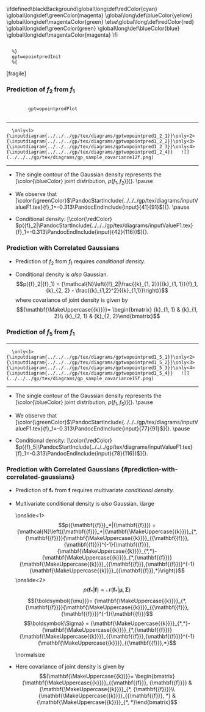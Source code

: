 \ifdefined\blackBackground\global\long\def\redColor{cyan}
\global\long\def\greenColor{magenta} \global\long\def\blueColor{yellow}
\global\long\def\magentaColor{green} \else\global\long\def\redColor{red}
\global\long\def\greenColor{green} \global\long\def\blueColor{blue}
\global\long\def\magentaColor{magenta} \fi

``` {#mycode .octave .numberLines startFrom="0"}

  %}
  gptwopointpredInit
  %{
```

<!--frame start-->
\[fragile\]

### Prediction of ${f}_{2}$ from ${f}_{1}$

``` {#mycode .octave .numberLines startFrom="0"}

        gptwopointpredPlot
      
```

  -- -------------------------------------------------------------------------------------------------------------------------------------------------------------------------------------------------------------------------------------------------------------------------------------- -----------------------------------------------------------
      \only<1>{\inputdiagram{../../../gp/tex/diagrams/gptwopointpred1_2_1}}\only<2>{\inputdiagram{../../../gp/tex/diagrams/gptwopointpred1_2_2}}\only<3>{\inputdiagram{../../../gp/tex/diagrams/gptwopointpred1_2_3}}\only<4>{\inputdiagram{../../../gp/tex/diagrams/gptwopointpred1_2_4}}   ![](../../../gp/tex/diagrams/gp_sample_covariance12f.png)
  -- -------------------------------------------------------------------------------------------------------------------------------------------------------------------------------------------------------------------------------------------------------------------------------------- -----------------------------------------------------------

-   The single contour of the Gaussian density represents the
    [\color{\blueColor} joint distribution, $p({f}_1, {f}_2)$]{}. \pause

-   We observe that
    [\color{\greenColor}$\PandocStartInclude{../../../gp/tex/diagrams/inputValueF1.tex}{f}_1=-0.313\PandocEndInclude{input}{41}{91}$]{}.
    \pause

-   Conditional density: [\color{\redColor}
    $p({f}_2|\PandocStartInclude{../../../gp/tex/diagrams/inputValueF1.tex}{f}_1=-0.313\PandocEndInclude{input}{42}{116})$]{}.

<!--frame end-->
<!--frame start-->
### Prediction with Correlated Gaussians

-   Prediction of ${f}_2$ from ${f}_1$ requires *conditional density*.

-   Conditional density is *also* Gaussian.
    $$p({f}_2|{f}_1) = {\mathcal{N}\left({f}_2|\frac{{k}_{1, 2}}{{k}_{1, 1}}{f}_1,{k}_{2, 2} - \frac{{k}_{1,2}^2}{{k}_{1,1}}\right)}$$
    where covariance of joint density is given by
    $${\mathbf{\MakeUppercase{{k}}}}= \begin{bmatrix} {k}_{1, 1} & {k}_{1, 2}\\ {k}_{2, 1} & {k}_{2, 2}\end{bmatrix}$$

<!--frame end-->
<!--frame start-->
### Prediction of ${f}_{5}$ from ${f}_{1}$

  -- -------------------------------------------------------------------------------------------------------------------------------------------------------------------------------------------------------------------------------------------------------------------------------------- -----------------------------------------------------------
      \only<1>{\inputdiagram{../../../gp/tex/diagrams/gptwopointpred1_5_1}}\only<2>{\inputdiagram{../../../gp/tex/diagrams/gptwopointpred1_5_2}}\only<3>{\inputdiagram{../../../gp/tex/diagrams/gptwopointpred1_5_3}}\only<4>{\inputdiagram{../../../gp/tex/diagrams/gptwopointpred1_5_4}}   ![](../../../gp/tex/diagrams/gp_sample_covariance15f.png)
  -- -------------------------------------------------------------------------------------------------------------------------------------------------------------------------------------------------------------------------------------------------------------------------------------- -----------------------------------------------------------

-   The single contour of the Gaussian density represents the
    [\color{\blueColor} joint distribution, $p({f}_1, {f}_5)$]{}. \pause

-   We observe that
    [\color{\greenColor}$\PandocStartInclude{../../../gp/tex/diagrams/inputValueF1.tex}{f}_1=-0.313\PandocEndInclude{input}{77}{91}$]{}.
    \pause

-   Conditional density: [\color{\redColor}
    $p({f}_5|\PandocStartInclude{../../../gp/tex/diagrams/inputValueF1.tex}{f}_1=-0.313\PandocEndInclude{input}{78}{116})$]{}.

<!--frame end-->
<!--frame start-->
### Prediction with Correlated Gaussians {#prediction-with-correlated-gaussians}

-   Prediction of ${\mathbf{{f}}}_*$ from ${\mathbf{{f}}}$ requires
    multivariate *conditional density*.

-   Multivariate conditional density is *also* Gaussian. \large

    <!--overprint start-->
    \onslide<1>
    $$p({\mathbf{{f}}}_*|{\mathbf{{f}}}) = {\mathcal{N}\left({\mathbf{{f}}}_*|{\mathbf{\MakeUppercase{{k}}}}_{*,{\mathbf{{f}}}}{\mathbf{\MakeUppercase{{k}}}}_{{\mathbf{{f}}},{\mathbf{{f}}}}^{-1}{\mathbf{{f}}},{\mathbf{\MakeUppercase{{k}}}}_{*,*}-{\mathbf{\MakeUppercase{{k}}}}_{*,{\mathbf{{f}}}} {\mathbf{\MakeUppercase{{k}}}}_{{\mathbf{{f}}},{\mathbf{{f}}}}^{-1}{\mathbf{\MakeUppercase{{k}}}}_{{\mathbf{{f}}},*}\right)}$$
    \onslide<2>
    $$p({\mathbf{{f}}}_*|{\mathbf{{f}}}) = {\mathcal{N}\left({\mathbf{{f}}}_*|{\boldsymbol{{\mu}}},\boldsymbol{\Sigma}\right)}$$
    $${\boldsymbol{{\mu}}}= {\mathbf{\MakeUppercase{{k}}}}_{*,{\mathbf{{f}}}}{\mathbf{\MakeUppercase{{k}}}}_{{\mathbf{{f}}},{\mathbf{{f}}}}^{-1}{\mathbf{{f}}}$$
    $$\boldsymbol{\Sigma} = {\mathbf{\MakeUppercase{{k}}}}_{*,*}-{\mathbf{\MakeUppercase{{k}}}}_{*,{\mathbf{{f}}}} {\mathbf{\MakeUppercase{{k}}}}_{{\mathbf{{f}}},{\mathbf{{f}}}}^{-1}{\mathbf{\MakeUppercase{{k}}}}_{{\mathbf{{f}}},*}$$

    <!--overprint end-->
    \normalsize

-   Here covariance of joint density is given by
    $${\mathbf{\MakeUppercase{{k}}}}= \begin{bmatrix} {\mathbf{\MakeUppercase{{k}}}}_{{\mathbf{{f}}}, {\mathbf{{f}}}} & {\mathbf{\MakeUppercase{{k}}}}_{*, {\mathbf{{f}}}}\\ {\mathbf{\MakeUppercase{{k}}}}_{{\mathbf{{f}}}, *} & {\mathbf{\MakeUppercase{{k}}}}_{*, *}\end{bmatrix}$$

<!--frame end-->

